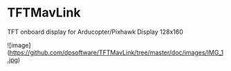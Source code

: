 # TFTMavLink
TFT  onboard display for Arducopter/Pixhawk 
Display 128x160 


![image] (https://github.com/dpsoftware/TFTMavLink/tree/master/doc/images/IMG_1.jpg)
 